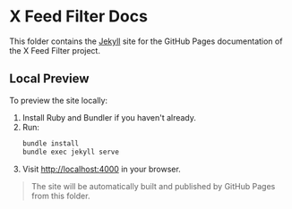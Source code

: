 # X Feed Filter Docs

This folder contains the [Jekyll](https://jekyllrb.com/) site for the GitHub Pages documentation of the X Feed Filter project.

## Local Preview

To preview the site locally:

1. Install Ruby and Bundler if you haven't already.
2. Run:
   ```sh
   bundle install
   bundle exec jekyll serve
   ```
3. Visit [http://localhost:4000](http://localhost:4000) in your browser.

> The site will be automatically built and published by GitHub Pages from this folder.
